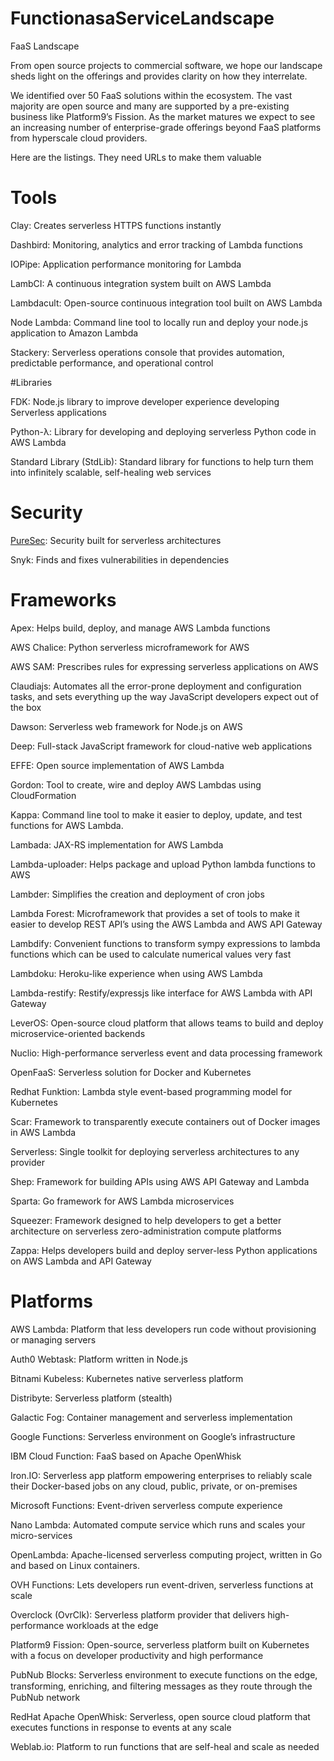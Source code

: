 # FunctionasaServiceLandscape
FaaS Landscape

From open source projects to commercial software, we hope our landscape sheds light on the offerings and provides clarity on how they interrelate.  

We identified over 50 FaaS solutions within the ecosystem. The vast majority are open source and many are supported by a pre-existing business like Platform9’s Fission. As the market matures we expect to see an increasing number of enterprise-grade offerings beyond FaaS platforms from hyperscale cloud providers.

Here are the listings. They need URLs to make them valuable

# Tools
Clay: Creates serverless HTTPS functions instantly

Dashbird: Monitoring, analytics and error tracking of Lambda functions

IOPipe: Application performance monitoring for Lambda

LambCI: A continuous integration system built on AWS Lambda

Lambdacult: Open-source continuous integration tool built on AWS Lambda

Node Lambda: Command line tool to locally run and deploy your node.js application to Amazon Lambda

Stackery: Serverless operations console that provides automation, predictable performance, and operational control

#Libraries

FDK: Node.js library to improve developer experience developing Serverless applications

Python-λ: Library for developing and deploying serverless Python code in AWS Lambda

Standard Library (StdLib): Standard library for functions to help turn them into infinitely scalable, self-healing web services

# Security
[PureSec](https://www.puresec.io/): Security built for serverless architectures

Snyk: Finds and fixes vulnerabilities in dependencies

# Frameworks
Apex: Helps build, deploy, and manage AWS Lambda functions

AWS Chalice: Python serverless microframework for AWS

AWS SAM: Prescribes rules for expressing serverless applications on AWS

Claudiajs: Automates all the error-prone deployment and configuration tasks, and sets everything up the way JavaScript developers expect out of the box

Dawson: Serverless web framework for Node.js on AWS

Deep: Full-stack JavaScript framework for cloud-native web applications

EFFE: Open source implementation of AWS Lambda

Gordon: Tool to create, wire and deploy AWS Lambdas using CloudFormation

Kappa: Command line tool to make it easier to deploy, update, and test functions for AWS Lambda.

Lambada: JAX-RS implementation for AWS Lambda

Lambda-uploader: Helps package and upload Python lambda functions to AWS

Lambder: Simplifies the creation and deployment of cron jobs

Lambda Forest: Microframework that provides a set of tools to make it easier to develop REST API’s using the AWS Lambda and AWS API Gateway

Lambdify: Convenient functions to transform sympy expressions to lambda functions which can be used to calculate numerical values very fast

Lambdoku: Heroku-like experience when using AWS Lambda

Lambda-restify: Restify/expressjs like interface for AWS Lambda with API Gateway

LeverOS: Open-source cloud platform that allows teams to build and deploy microservice-oriented backends

Nuclio: High-performance serverless event and data processing framework

OpenFaaS: Serverless solution for Docker and Kubernetes

Redhat Funktion: Lambda style event-based programming model for Kubernetes

Scar: Framework to transparently execute containers out of Docker images in AWS Lambda

Serverless: Single toolkit for deploying serverless architectures to any provider

Shep: Framework for building APIs using AWS API Gateway and Lambda

Sparta: Go framework for AWS Lambda microservices

Squeezer: Framework designed to help developers to get a better architecture on serverless zero-administration compute platforms

Zappa: Helps developers build and deploy server-less Python applications on AWS Lambda and API Gateway

# Platforms

AWS Lambda: Platform that less developers run code without provisioning or managing servers

Auth0 Webtask: Platform written in Node.js

Bitnami Kubeless: Kubernetes native serverless platform

Distribyte: Serverless platform (stealth)

Galactic Fog: Container management and serverless implementation

Google Functions: Serverless environment on Google’s infrastructure

IBM Cloud Function: FaaS based on Apache OpenWhisk

Iron.IO: Serverless app platform empowering enterprises to reliably scale their Docker-based jobs on any cloud, public, private, or on-premises

Microsoft Functions: Event-driven serverless compute experience

Nano Lambda: Automated compute service which runs and scales your micro-services

OpenLambda: Apache-licensed serverless computing project, written in Go and based on Linux containers.

OVH Functions: Lets developers run event-driven, serverless functions at scale

Overclock (OvrClk): Serverless platform provider that delivers high-performance workloads at the edge

Platform9 Fission: Open-source, serverless platform built on Kubernetes with a focus on developer productivity and high performance

PubNub Blocks: Serverless environment to execute functions on the edge, transforming, enriching, and ﬁltering messages as they route through the PubNub network

RedHat Apache OpenWhisk: Serverless, open source cloud platform that executes functions in response to events at any scale

Weblab.io: Platform to run functions that are self-heal and scale as needed
